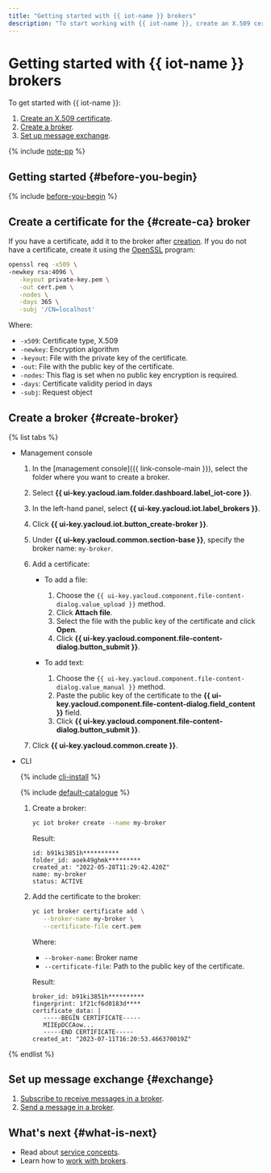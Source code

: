 ```yaml
---
title: "Getting started with {{ iot-name }} brokers"
description: "To start working with {{ iot-name }}, create an X.509 certificate and a broker. Then, set up message exchange."
---
```


# Getting started with {{ iot-name }} brokers

To get started with {{ iot-name }}:

1. [Create an X.509 certificate](#create-ca).
1. [Create a broker](#create-broker).
1. [Set up message exchange](#exchange).

{% include [note-pp](../_includes/iot-core/note-pp.md) %}

## Getting started {#before-you-begin}

{% include [before-you-begin](../_tutorials/_tutorials_includes/before-you-begin.md) %}

## Create a certificate for the {#create-ca} broker

If you have a certificate, add it to the broker after [creation](#create-broker). If you do not have a certificate, create it using the [OpenSSL](https://www.openssl.org) program:

```bash
openssl req -x509 \
-newkey rsa:4096 \
   -keyout private-key.pem \
   -out cert.pem \
   -nodes \
   -days 365 \
   -subj '/CN=localhost'
```

Where:

* `-x509`: Certificate type, X.509
* `-newkey`: Encryption algorithm
* `-keyout`: File with the private key of the certificate.
* `-out`: File with the public key of the certificate.
* `-nodes`: This flag is set when no public key encryption is required.
* `-days`: Certificate validity period in days
* `-subj`: Request object

## Create a broker {#create-broker}

{% list tabs %}

- Management console

   1. In the [management console]({{ link-console-main }}), select the folder where you want to create a broker.
   1. Select **{{ ui-key.yacloud.iam.folder.dashboard.label_iot-core }}**.
   1. In the left-hand panel, select **{{ ui-key.yacloud.iot.label_brokers }}**.
   1. Click **{{ ui-key.yacloud.iot.button_create-broker }}**.
   1. Under **{{ ui-key.yacloud.common.section-base }}**, specify the broker name: `my-broker`.
   1. Add a certificate:

      * To add a file:

         1. Choose the `{{ ui-key.yacloud.component.file-content-dialog.value_upload }}` method.
         1. Click **Attach file**.
         1. Select the file with the public key of the certificate and click **Open**.
         1. Click **{{ ui-key.yacloud.component.file-content-dialog.button_submit }}**.

      * To add text:

         1. Choose the `{{ ui-key.yacloud.component.file-content-dialog.value_manual }}` method.
         1. Paste the public key of the certificate to the **{{ ui-key.yacloud.component.file-content-dialog.field_content }}** field.
         1. Click **{{ ui-key.yacloud.component.file-content-dialog.button_submit }}**.

   1. Click **{{ ui-key.yacloud.common.create }}**.

- CLI

   {% include [cli-install](../_includes/cli-install.md) %}

   {% include [default-catalogue](../_includes/default-catalogue.md) %}

   1. Create a broker:

      ```bash
      yc iot broker create --name my-broker
      ```

      Result:

      ```text
      id: b91ki3851h**********
      folder_id: aoek49ghmk*********
      created_at: "2022-05-28T11:29:42.420Z"
      name: my-broker
      status: ACTIVE
      ```

   1. Add the certificate to the broker:

      ```bash
      yc iot broker certificate add \
         --broker-name my-broker \
         --certificate-file cert.pem
      ```

      Where:

      * `--broker-name`: Broker name
      * `--certificate-file`: Path to the public key of the certificate.

      Result:

      ```text
      broker_id: b91ki3851h**********
      fingerprint: 1f21cf6d0183d****
      certificate_data: |
         -----BEGIN CERTIFICATE-----
         MIIEpDCCAow...
         -----END CERTIFICATE-----
      created_at: "2023-07-11T16:20:53.466370019Z"
      ```

{% endlist %}

## Set up message exchange {#exchange}

1. [Subscribe to receive messages in a broker](operations/subscribe.md#broker).
1. [Send a message in a broker](operations/publish.md#broker).

## What's next {#what-is-next}

* Read about [service concepts](concepts/index.md).
* Learn how to [work with brokers](operations/index.md#broker).
